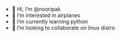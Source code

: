 - 👋 Hi, I’m @nooripak
- 👀 I’m interested in airplanes
- 🌱 I’m currently learning python
- 💞️ I’m looking to collaborate on linux distro



